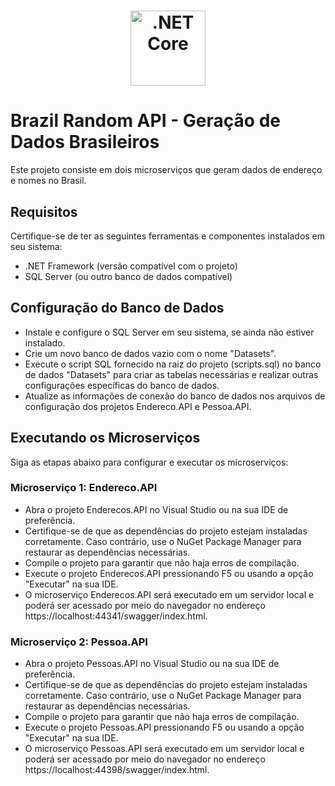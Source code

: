 <div align="center">
    <h1 align="center">
        <img height="120" width="120" alt=".NET Core" src="https://upload.wikimedia.org/wikipedia/commons/thumb/e/ee/.NET_Core_Logo.svg/2048px-.NET_Core_Logo.svg.png"/>
    </h1>
</div>

# Brazil Random API - Geração de Dados Brasileiros

Este projeto consiste em dois microserviços que geram dados de endereço e nomes no Brasil.

## Requisitos

Certifique-se de ter as seguintes ferramentas e componentes instalados em seu sistema:

- .NET Framework (versão compatível com o projeto)
- SQL Server (ou outro banco de dados compatível)

## Configuração do Banco de Dados

- Instale e configure o SQL Server em seu sistema, se ainda não estiver instalado.
- Crie um novo banco de dados vazio com o nome "Datasets".
- Execute o script SQL fornecido na raiz do projeto (scripts.sql) no banco de dados "Datasets" para criar as tabelas necessárias e realizar outras configurações específicas do banco de dados.
- Atualize as informações de conexão do banco de dados nos arquivos de configuração dos projetos Endereco.API e Pessoa.API.

## Executando os Microserviços

Siga as etapas abaixo para configurar e executar os microserviços:

### Microserviço 1: Endereco.API

- Abra o projeto Enderecos.API no Visual Studio ou na sua IDE de preferência.
- Certifique-se de que as dependências do projeto estejam instaladas corretamente. Caso contrário, use o NuGet Package Manager para restaurar as dependências necessárias.
- Compile o projeto para garantir que não haja erros de compilação.
- Execute o projeto Enderecos.API pressionando F5 ou usando a opção "Executar" na sua IDE.
- O microserviço Enderecos.API será executado em um servidor local e poderá ser acessado por meio do navegador no endereço https://localhost:44341/swagger/index.html.

### Microserviço 2: Pessoa.API

- Abra o projeto Pessoas.API no Visual Studio ou na sua IDE de preferência.
- Certifique-se de que as dependências do projeto estejam instaladas corretamente. Caso contrário, use o NuGet Package Manager para restaurar as dependências necessárias.
- Compile o projeto para garantir que não haja erros de compilação.
- Execute o projeto Pessoas.API pressionando F5 ou usando a opção "Executar" na sua IDE.
- O microserviço Pessoas.API será executado em um servidor local e poderá ser acessado por meio do navegador no endereço https://localhost:44398/swagger/index.html.
